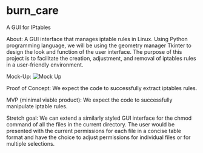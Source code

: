 # burn_care
A GUI for IPtables

About: A GUI interface that manages iptable rules in Linux. Using Python programming language, we will be using the geometry manager Tkinter to design the look and function of the user interface. The purpose of this project is to facilitate the creation, adjustment, and removal of iptables rules in a user-friendly environment.

Mock-Up: ![Mock Up](https://github.com/knifane/burn_care/blob/main/pasted%20image%200.png "mockupimage")

Proof of Concept: We expect the code to successfully extract iptables rules.

MVP (minimal viable product): We expect the code to successfully manipulate iptable rules.

Stretch goal: We can extend a similarly styled GUI interface for the chmod command of all the files in the current directory. The user would be presented with the current permissions for each file in a concise table format and have the choice to adjust permissions for individual files or for multiple selections.

